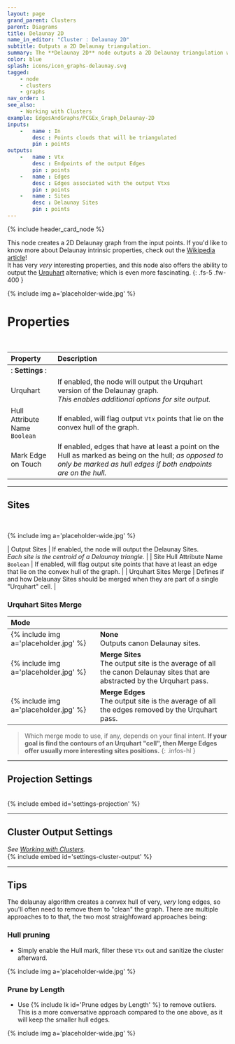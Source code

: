 ```yaml
---
layout: page
grand_parent: Clusters
parent: Diagrams
title: Delaunay 2D
name_in_editor: "Cluster : Delaunay 2D"
subtitle: Outputs a 2D Delaunay triangulation.
summary: The **Delaunay 2D** node outputs a 2D Delaunay triangulation with options like Urquhart graph, hull identification, and projection settings.
color: blue
splash: icons/icon_graphs-delaunay.svg
tagged: 
    - node
    - clusters
    - graphs
nav_order: 1
see_also:
    - Working with Clusters
example: EdgesAndGraphs/PCGEx_Graph_Delaunay-2D
inputs:
    -   name : In
        desc : Points clouds that will be triangulated
        pin : points
outputs:
    -   name : Vtx
        desc : Endpoints of the output Edges
        pin : points
    -   name : Edges
        desc : Edges associated with the output Vtxs
        pin : points
    -   name : Sites
        desc : Delaunay Sites
        pin : points
---
```



{% include header_card_node %}

This node creates a 2D Delaunay graph from the input points. If you'd like to know more about Delaunay intrinsic properties, check out the [Wikipedia article](https://en.wikipedia.org/wiki/Delaunay_triangulation)!  
It has very *very* interesting properties, and this node also offers the ability to output the [Urquhart](https://en.wikipedia.org/wiki/Urquhart_graph) alternative; which is even more fascinating.
{: .fs-5 .fw-400 } 

{% include img a='placeholder-wide.jpg' %}

# Properties
<br>

| Property       | Description          |
|:-------------|:------------------|
|: **Settings** :|
| Urquhart           | If enabled, the node will output the Urquhart version of the Delaunay graph.<br>*This enables additional options for site output.* |
| Hull Attribute Name<br>`Boolean`          | If enabled, will flag output `Vtx` points that lie on the convex hull of the graph. |
| Mark Edge on Touch          | If enabled, edges that have at least a point on the Hull as marked as being on the hull; *as opposed to only be marked as hull edges if both endpoints are on the hull.* |

---
## Sites
<br>

{% include img a='placeholder-wide.jpg' %}

| Output Sites           | If enabled, the node will output the Delaunay Sites.<br>*Each site is the centroid of a Delaunay triangle.* |
| Site Hull Attribute Name<br>`Boolean`          | If enabled, will flag output site points that have at least an edge that lie on the convex hull of the graph. |
| Urquhart Sites Merge         | Defines if and how Delaunay Sites should be merged when they are part of a single "Urquhart" cell. |

### Urquhart Sites Merge

| Mode       | |
|:-------------|:------------------|
| {% include img a='placeholder.jpg' %} | **None**<br>Outputs canon Delaunay sites. |
| {% include img a='placeholder.jpg' %} | **Merge Sites**<br>The output site is the average of all the canon Delaunay sites that are abstracted by the Urquhart pass. |
| {% include img a='placeholder.jpg' %} | **Merge Edges**<br>The output site is the average of all the edges removed by the Urquhart pass. |

> Which merge mode to use, if any, depends on your final intent. **If your goal is find the contours of an Urquhart "cell", then Merge Edges offer usually more interesting sites positions.**
{: .infos-hl }


---
## Projection Settings
<br>
{% include embed id='settings-projection' %}


---
## Cluster Output Settings
*See [Working with Clusters](/PCGExtendedToolkit/doc-general/working-with-clusters.html).*
<br>
{% include embed id='settings-cluster-output' %}


---
## Tips

The delaunay algorithm creates a convex hull of very, *very* long edges, so you'll often need to remove them to "clean" the graph. There are multiple approaches to to that, the two most straighfoward approaches being:

### Hull pruning
- Simply enable the Hull mark, filter these `Vtx` out and sanitize the cluster afterward.

{% include img a='placeholder-wide.jpg' %}

### Prune by Length
- Use {% include lk id='Prune edges by Length' %} to remove outliers. This is a more conversative approach compared to the one above, as it will keep the smaller hull edges.

{% include img a='placeholder-wide.jpg' %}

